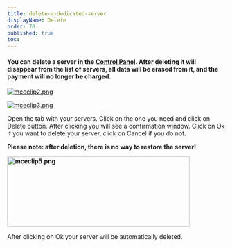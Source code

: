 ```yaml
---
title: delete-a-dedicated-server
displayName: Delete
order: 70
published: true
toc:
---
```

#### You can delete a server in the [Control Panel](https://hosting.gcorelabs.com/billmgr). After deleting it will disappear from the list of servers, all data will be erased from it, and the payment will no longer be charged.

[<img src="https://support.gcore.com/hc/article_attachments/360020100778/mceclip2.png" alt="mceclip2.png">](https://support.gcorelabs.com/hc/article_attachments/360020100778/mceclip2.png)

[<img src="https://support.gcore.com/hc/article_attachments/360020100798/mceclip3.png" alt="mceclip3.png">](https://support.gcorelabs.com/hc/article_attachments/360020100798/mceclip3.png)

Open the tab with your servers. Click on the one you need and click on Delete button. After clicking you will see a confirmation window. Click on Ok if you want to delete your server, click on Cancel if you do not.

**Please note: after deletion, there is no way to restore the server!**

[**<img src="https://support.gcore.com/hc/article_attachments/360020099298/mceclip5.png" alt="mceclip5.png" width="421" height="162">**](https://support.gcorelabs.com/hc/article_attachments/360020099298/mceclip5.png)

After clicking on Ok your server will be automatically deleted.